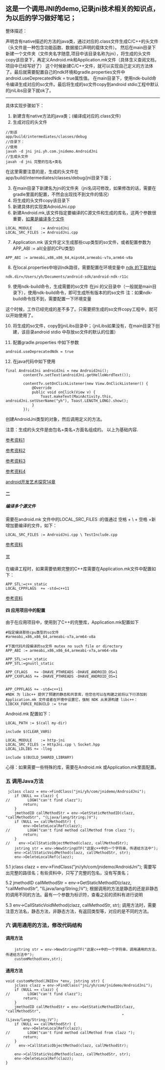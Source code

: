 这是一个调用JNI的demo,记录jni技术相关的知识点，为以后的学习做好笔记；
----
整体描述：

声明含有native描述的方法的java类，通过对应的.class文件生成C/C++的头文件（头文件是一种包含功能函数、数据接口声明的载体文件）。
然后在main目录下新建一个文件夹（文件夹名字随意,项目中该目录名称为jni），将生成的头文件copy该目录下，再定义Android.mk和Application.mk文件（具体含义查阅文档，项目中已经写好了）
这个时候新建C/C++文件，就可以实现自己定义的方法体了。最后就需要配置自己的ndk环境和gradle.properties文件中android.useDeprecatedNdk = true属性值。
在main目录下，使用ndk-build命令编译生成对应的so文件。最后将生成的so文件copy到android stdio工程中默认的jniLibs目录下就ok了。

------
具体实现步骤如下：
1. 新建含有native方法的java类；(编译成对应的.class文件)
2. 生成对应的头文件
```
//到该
app/build/intermediates/classes/debug
//目录下：
//使用
javah -d jni jni.yh.com.jnidemo.AndroidJni
//生成头文件
javah -d jni 完整的包名+类名
```
在这里需要注意的是，生成的头文件在app/build/intermediates/classes/debug/jni目录下面；

3. 在main目录下新建名为jni的文件夹（jni名词可修改，如果修改的话，需要在gradle里面的配置，不然会出现找不到文件的情况）
4. 将生成的头文件copy该目录下
5. 新建具体的实现类AdroidJni.cpp
6. 新建Android.mk,该文件指定要编译的C源文件和生成的库名，这两个参数很重要，[如果是编译多个文件](#user-jump)
```
LOCAL_MODULE    := AndroidJni
LOCAL_SRC_FILES := AndroidJni.cpp
```
7. Application.mk 该文件定义生成那些cup类型的so文件，或者配置参数为 APP_ABI := all(全部的CPU类型)
```
APP_ABI := armeabi,x86,x86_64,mips64,armeabi-v7a,arm64-v8a
```

8. 在local.properties中培训ndk路径，需要配置在环境变量中
[ndk 的下载地址](https://developer.android.com/ndk/downloads/index.html?hl=zh-cn)
```
ndk.dir=/Users/yh/Documents/android-sdk/android-ndk-r11c
```

9. 使用ndk-build命令，生成需要的so文件
在jni 的父目录中（一般就是main目录下），使用ndk-build命令，即可生成所有版本的的so文件
注：如果ndk-build命令找不到，需要配置一下环境变量
 
 这个时候，工作已经完成的差不多了。只需要把生成的so文件copy工程中，就可以开始使用了。
 
10. 将生成的so文件，copy到jniLibs目录中；（jniLibs如果没有，在main目录下创建，该目录android stdio 中存放so文件的默认的位置）

11. 配置gradle.properties 中如下参数
```
android.useDeprecatedNdk = true
```
12. 在java代码中如下使用
```
final AndroidJni androidJni = new AndroidJni();
        contentTv.setText(androidJni.getHelloWordText());

        contentTv.setOnClickListener(new View.OnClickListener() {
            @Override
            public void onClick(View v) {
                Toast.makeText(MainActivity.this, androidJni.setUserName("yh"), Toast.LENGTH_LONG).show();
            }
        });

```
创建AndroidJni类型的对象，然后调用定义的方法。


注意：生成的头文件是由包名+类名+方面名组成的。
以上为基础内容.
 
 [参考资料1](http://www.jianshu.com/p/aba734d5b5cd)
 
 [参考资料2](http://www.cnblogs.com/eddy-he/archive/2012/08/08/2628676.html)
 
 [参考资料3](http://www.cnblogs.com/wi100sh/p/5178668.html)
 
 [参考资料4](http://www.xpabc.com/xpabc/article/show/189.htm)
 
 [android开发艺术探究14章]()


#### 二 <h5 id = "user-jump">编译多个源文件</h5>
需要在android.mk 文件中的LOCAL_SRC_FILES :的值通过 空格 + \ + 空格 +新增加要编译的文件，如下：
 ```
LOCAL_SRC_FILES := AndroidJni.cpp \ TestInclude.cpp
```
[参考资料](http://www.eoeandroid.com/blog-1179893-48781.html)

#### 三
在编译工程时，如果需要依赖完整的C++库需要在Application.mk文件中配置如下：

```
APP_STL:=c++_static
LOCAL_CPPFLAGS  += -std=c++11
```

[参考资料](http://stackoverflow.com/questions/32188853/ndk-not-identifying-certain-header-files-like-mutex-and-future)


#### 四 应用项目中的配置 
 由于在应用项目中，使用到了C++的完整库，Application.mk配置如下
 ```
 #指定编译那些cpu类型的so文件
 #armeabi,x86,x86_64,armeabi-v7a,arm64-v8a
 
 #下面代码片段编译的so文件 mutex no such file or directory
 APP_ABI := armeabi,x86,x86_64,armeabi-v7a,arm64-v8a
 
 APP_STL:=c++_static
 APP_STL:=gnustl_static
 
 APP_CFLAGS   += -DHAVE_PTHREADS -DHAVE_ANDROID_OS=1
 APP_CXXFLAGS += -DHAVE_PTHREADS -DHAVE_ANDROID_OS=1
 
 
 APP_CPPFLAGS += -std=c++11
 #NDK 为 libc++ 提供了预建的静态和共享库，但您也可以在构建之前将以下行添加到 Application.mk 文件或者在环境中设置它，强制 NDK 从来源构建 libc++：
 LIBCXX_FORCE_REBUILD := true
 ```
 
 Android.mk 配置如下：
 ```
 LOCAL_PATH := $(call my-dir)
 
 include $(CLEAR_VARS)
 
 LOCAL_MODULE    := http-jni
 LOCAL_SRC_FILES := HttpJni.cpp \ Socket.hpp
 LOCAL_LDLIBS += -llog
 
 include $(BUILD_SHARED_LIBRARY)

 ```
 心得：如果需要一些特殊的库，需要在Android.mk 或Application.mk里面配置。
 
 
 ### 五 调用Java方法
 ```
  jclass clazz = env->FindClass("jni/yh/com/jnidemo/AndroidJni");
     if (NULL == clazz) {
 //        LOGW("can't find clazz");
         return;
     }
     jmethodID callMethodStr = env->GetStaticMethodID(clazz, "callMethodStr", "(Ljava/lang/String;)V");
     if (NULL == callMethodStr) {
         env->DeleteLocalRef(clazz);
 //        LOGW("can't find method callMethod from clazz ");
         return;
     }
 //    env->CallStaticObjectMethod(clazz, callMethodStr);
     jstring str = env->NewStringUTF("这是c++中的一个字符串，传递给方法中");
     env->CallStaticVoidMethod(clazz, callMethodStr, str);
     env->DeleteLocalRef(clazz);
 ```
 
 5.1 jclass clazz = env->FindClass("jni/yh/com/jnidemo/AndroidJni");
 需要写出完整的路径名；有些资料中，只写了完整的包名，没有写类名；
 
 5.2 jmethodID callMethodStr = env->GetStaticMethodID(clazz, "callMethodStr", "(Ljava/lang/String;)V");
 根据调用的方法是静态的还是非静态的调用不同的方法。最有一个参数为标识符，查看之前的资料有进行说明
 
 5.3     env->CallStaticVoidMethod(clazz, callMethodStr, str);
 调用方法时，需要注意方法名，静态方法，非静态方法，有返回类型等，对应的是不同的方法。


### 六 调用通用的方法，修改代码结构
#### 调用方法
```
    jstring str = env->NewStringUTF("这是c++中的一个字符串，调用通用的方法，传递给方法中");
    customMethod(env,str);
```

#### 通用方法
```
void customMethod(JNIEnv *env, jstring str) {
    jclass clazz = env->FindClass("jni/yh/com/jnidemo/AndroidJni");
    if (NULL == clazz) {
//        LOGW("can't find clazz");
        return;
    }
    jmethodID callMethodStr = env->GetStaticMethodID(clazz, "callMethodStr",
                                                     "(Ljava/lang/String;)V");
    if (NULL == callMethodStr) {
        env->DeleteLocalRef(clazz);
//        LOGW("can't find method callMethod from clazz ");
        return;
    }
//    env->CallStaticObjectMethod(clazz, callMethodStr);

    env->CallStaticVoidMethod(clazz, callMethodStr, str);
    env->DeleteLocalRef(clazz);
}
```
